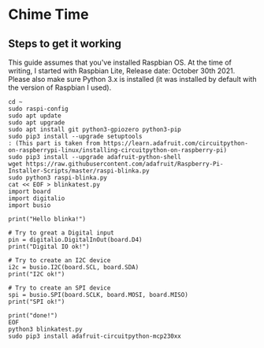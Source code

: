 # Chime Time

## Steps to get it working

This guide assumes that you've installed Raspbian OS. At the time of writing, I started with Raspbian Lite, Release date: October 30th 2021.
Please also make sure Python 3.x is installed (it was installed by default with the version of Raspbian I used).

```
cd ~
sudo raspi-config
sudo apt update
sudo apt upgrade
sudo apt install git python3-gpiozero python3-pip
sudo pip3 install --upgrade setuptools
: (This part is taken from https://learn.adafruit.com/circuitpython-on-raspberrypi-linux/installing-circuitpython-on-raspberry-pi)
sudo pip3 install --upgrade adafruit-python-shell
wget https://raw.githubusercontent.com/adafruit/Raspberry-Pi-Installer-Scripts/master/raspi-blinka.py
sudo python3 raspi-blinka.py
cat << EOF > blinkatest.py
import board
import digitalio
import busio

print("Hello blinka!")

# Try to great a Digital input
pin = digitalio.DigitalInOut(board.D4)
print("Digital IO ok!")

# Try to create an I2C device
i2c = busio.I2C(board.SCL, board.SDA)
print("I2C ok!")

# Try to create an SPI device
spi = busio.SPI(board.SCLK, board.MOSI, board.MISO)
print("SPI ok!")

print("done!")
EOF
python3 blinkatest.py
sudo pip3 install adafruit-circuitpython-mcp230xx
```

